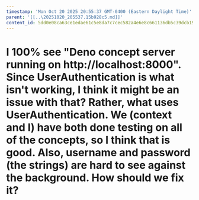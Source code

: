 ```yaml
---
timestamp: 'Mon Oct 20 2025 20:55:37 GMT-0400 (Eastern Daylight Time)'
parent: '[[..\20251020_205537.15b928c5.md]]'
content_id: 5dd0e08ca63ce1edae61c5e8da7c7cec582a4e6e8c661136db5c39dcb19b81e2
---
```


# I 100% see "Deno concept server running on http://localhost:8000". Since UserAuthentication is what isn't working, I think it might be an issue with that? Rather, what uses UserAuthentication. We (context and I) have both done testing on all of the concepts, so I think that is good. Also, username and password (the strings) are hard to see against the background. How should we fix it?
